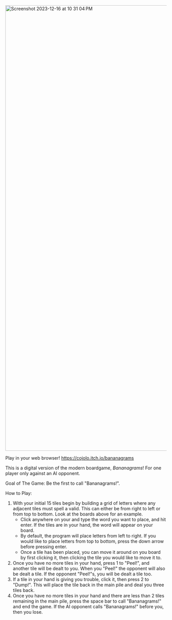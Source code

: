<img width="1391" alt="Screenshot 2023-12-16 at 10 31 04 PM" src="https://github.com/cojolo1/Bananagrams/assets/110422199/e365d642-5c6e-41ef-85ac-31f8121340d8">

Play in your web browser! https://cojolo.itch.io/bananagrams

This is a digital version of the modern boardgame, _Bananagrams_! For one player only against an AI opponent.

Goal of The Game:
Be the first to call "Bananagrams!".

How to Play:
1. With your initial 15 tiles begin by building a grid of letters where any adjacent tiles must spell a valid.
   This can either be from right to left or from top to bottom. Look at the boards above for an example.
    - Click anywhere on your and type the word you want to place, and hit enter. If the tiles are in your hand, the word will appear on your board.
    - By default, the program will place letters from left to right. If you would like to place letters from top to bottom, press the down arrow
      before pressing enter.
    - Once a tile has been placed, you can move it around on you board by first clicking it, then clicking the tile you would like to move it to.
3. Once you have no more tiles in your hand, press 1 to "Peel!", and another tile will be dealt to you. When you "Peel!"
   the opponent will also be dealt a tile. If the opponent "Peel!"s, you will be dealt a tile too.
4. If a tile in your hand is giving you trouble, click it, then press 2 to "Dump!". This will place the tile back in the main pile and deal you three
   tiles back.
5. Once you have no more tiles in your hand and there are less than 2 tiles remaining in the main pile, press the space bar to call "Bananagrams!" and
   end the game. If the AI opponent calls "Bananagrams!" before you, then you lose.

